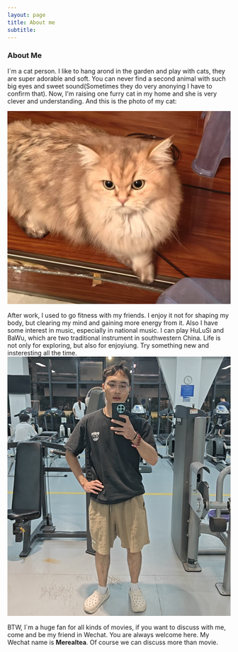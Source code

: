 ```yaml
---
layout: page
title: About me
subtitle: 
---
```


### About Me

I`m a cat person. I like to hang arond in the garden and play with cats, they are super adorable and soft. You can never find a second animal with such big eyes and sweet sound(Sometimes they do very anonying I have to confirm that). Now, I'm raising one furry cat in my home and she is very clever and understanding. And this is the photo of my cat:

![Cat](/assets/img/cat.jpg "Cat")



After work, I used to go fitness with my friends. I enjoy it not for shaping my body, but clearing my mind and gaining more energy from it. Also I have some interest in music, especially in national music. I can play HuLuSi and BaWu, which are two traditional instrument in southwestern China. Life is not only for exploring, but also for enjoyiung. Try something new and insteresting all the time.
![Finess](/assets/img/fitness.jpg "Fitness")

BTW, I`m a huge fan for all kinds of movies, if you want to discuss with me, come and be my friend in Wechat. You are always welcome here. My Wechat name is **Merealtea**. Of course we can discuss more than movie.